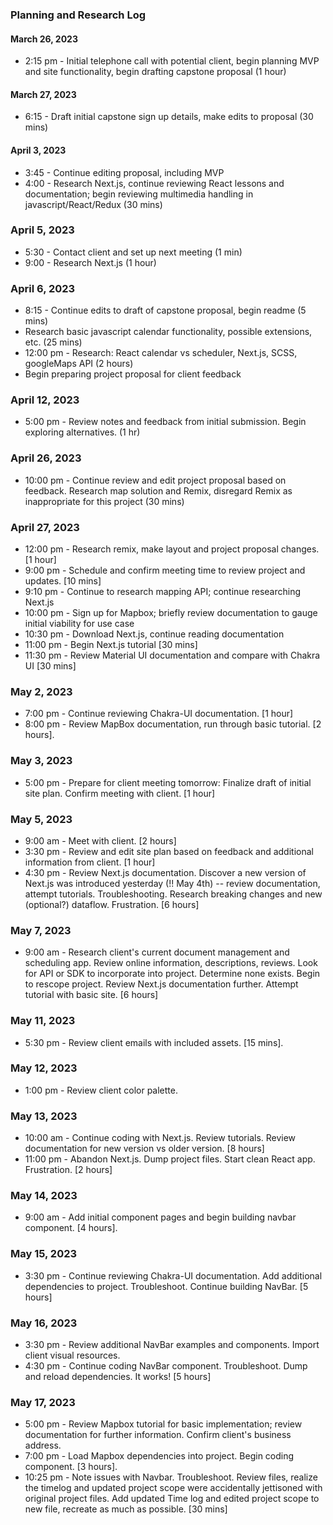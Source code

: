 ### Planning and Research Log

#### March 26, 2023
 * 2:15 pm - Initial telephone call with potential client, begin planning MVP and site functionality, begin drafting capstone proposal (1 hour)
 
#### March 27, 2023
  * 6:15 - Draft initial capstone sign up details, make edits to proposal (30 mins)

#### April 3, 2023
  * 3:45 - Continue editing proposal, including MVP
  * 4:00 - Research Next.js, continue reviewing React lessons and documentation; begin reviewing multimedia handling in javascript/React/Redux (30 mins)

### April 5, 2023
  * 5:30 - Contact client and set up next meeting (1 min) 
  * 9:00 -  Research Next.js (1 hour)

### April 6, 2023
  * 8:15 - Continue edits to draft of capstone proposal, begin readme (5 mins)
  * Research basic javascript calendar functionality, possible extensions, etc. (25 mins)
  * 12:00 pm - Research: React calendar vs scheduler, Next.js, SCSS, googleMaps API (2 hours)
  * Begin preparing project proposal for client feedback

### April 12, 2023
  * 5:00 pm - Review notes and feedback from initial submission. Begin exploring alternatives. (1 hr)

### April 26, 2023
  * 10:00 pm - Continue review and edit project proposal based on feedback. Research map solution and Remix, disregard Remix as inappropriate for this project (30 mins)

### April 27, 2023
  * 12:00 pm - Research remix, make layout and project proposal changes. [1 hour]
  * 9:00 pm - Schedule and confirm meeting time to review project and updates. [10 mins]
  * 9:10 pm - Continue to research mapping API; continue researching Next.js
  * 10:00 pm - Sign up for Mapbox; briefly review documentation to gauge initial viability for use case
  * 10:30 pm - Download Next.js, continue reading documentation
  * 11:00 pm - Begin Next.js tutorial [30 mins]
  * 11:30 pm - Review Material UI documentation and compare with Chakra UI [30 mins]


### May 2, 2023
* 7:00 pm - Continue reviewing Chakra-UI documentation. [1 hour]
* 8:00 pm - Review MapBox documentation, run through basic tutorial. [2 hours].

### May 3, 2023
* 5:00 pm - Prepare for client meeting tomorrow: Finalize draft of initial site plan. Confirm meeting with client. [1 hour]

### May 5, 2023
* 9:00 am - Meet with client. [2 hours]
* 3:30 pm - Review and edit site plan based on feedback and additional information from client. [1 hour]
* 4:30 pm - Review Next.js documentation. Discover a new version of Next.js was introduced yesterday (!! May 4th) -- review documentation, attempt tutorials. Troubleshooting. Research breaking changes and new (optional?) dataflow. Frustration. [6 hours]

### May 7, 2023
* 9:00 am - Research client's current document management and scheduling app.  Review online information, descriptions, reviews.  Look for API or SDK to incorporate into project.  Determine none exists.  Begin to rescope project. Review Next.js documentation further. Attempt tutorial with basic site. [6 hours]

### May 11, 2023
* 5:30 pm - Review client emails with included assets. [15 mins].

### May 12, 2023
* 1:00 pm - Review client color palette. 

### May 13, 2023
* 10:00 am - Continue coding with Next.js. Review tutorials. Review documentation for new version vs older version. [8 hours]
* 11:00 pm - Abandon Next.js.  Dump project files.  Start clean React app.  Frustration. [2 hours]

### May 14, 2023
* 9:00 am - Add initial component pages and begin building navbar component. [4 hours].

### May 15, 2023
* 3:30 pm - Continue reviewing Chakra-UI documentation.  Add additional dependencies to project. Troubleshoot. Continue building NavBar. [5 hours]

### May 16, 2023 
* 3:30 pm - Review additional NavBar examples and components. Import client visual resources.
* 4:30 pm - Continue coding NavBar component. Troubleshoot. Dump and reload dependencies. It works! [5 hours]

### May 17, 2023
* 5:00 pm - Review Mapbox tutorial for basic implementation; review documentation for further information. Confirm client's business address.
* 7:00 pm - Load Mapbox dependencies into project. Begin coding component. [3 hours].
* 10:25 pm - Note issues with Navbar. Troubleshoot. Review files, realize the timelog and updated project scope were accidentally jettisoned with original project files. Add updated Time log and edited project scope to new file, recreate as much as possible. [30 mins]
